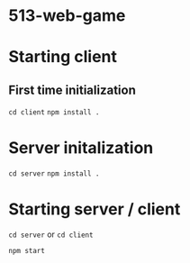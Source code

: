 # 513-web-game

# Starting client

## First time initialization
`cd client`
`npm install .`

# Server initalization

`cd server`
`npm install .`

# Starting server / client
`cd server` or `cd client`

`npm start`
